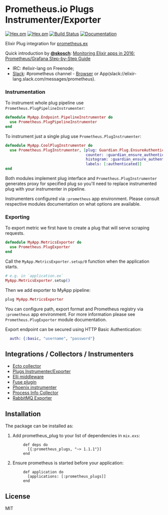# Prometheus.io Plugs Instrumenter/Exporter
[![Hex.pm](https://img.shields.io/hexpm/v/prometheus_plugs.svg?maxAge=2592000?style=plastic)](https://hex.pm/packages/prometheus_plugs)
[![Hex.pm](https://img.shields.io/hexpm/dt/prometheus_plugs.svg?maxAge=2592000)](https://hex.pm/packages/prometheus_plugs)
[![Build Status](https://travis-ci.org/deadtrickster/prometheus-plugs.svg?branch=master)](https://travis-ci.org/deadtrickster/prometheus-plugs)  [![Documentation](https://img.shields.io/badge/documentation-on%20hexdocs-green.svg)](https://hexdocs.pm/prometheus_plugs/)

Elixir Plug integration for [prometheus.ex](https://github.com/deadtrickster/prometheus.ex)

Quick introduction by [**@skosch**](https://github.com/skosch): [Monitoring Elixir apps in 2016: Prometheus/Grafana Step-by-Step Guide](https://aldusleaf.org/2016-09-30-monitoring-elixir-apps-in-2016-prometheus-and-grafana.html)

 - IRC: #elixir-lang on Freenode;
 - [Slack](https://elixir-slackin.herokuapp.com/): #prometheus channel - [Browser](https://elixir-lang.slack.com/messages/prometheus) or App(slack://elixir-lang.slack.com/messages/prometheus).

### Instrumentation

To instrument whole plug pipeline use `Prometheus.PlugPipelineInstrumenter`:

```elixir
defmodule MyApp.Endpoint.PipelineInstrumenter do
  use Prometheus.PlugPipelineInstrumenter
end
```

To instrument just a single plug use `Prometheus.PlugInstrumenter`:

```elixir
defmodule MyApp.CoolPlugInstrumenter do
  use Prometheus.PlugInstrumenter, [plug: Guardian.Plug.EnsureAuthenticated,
                                    counter: :guardian_ensure_authenticated_total,
                                    histogram: :guardian_ensure_authenticated_duration_microseconds,
                                    labels: [:authenticated]]
end
```

Both modules implement plug interface and `Prometheus.PlugInstrumenter` generates proxy for specified plug so you'll need to replace instrumented plug with your instrumenter in pipeline.

Instrumenters configured via `:prometheus` app environment. Please consult respective modules documentation on
what options are available.

### Exporting

To export metric we first have to create a plug that will serve scraping requests.

```elixir
defmodule MyApp.MetricsExporter do
  use Prometheus.PlugExporter
end
```

Call the `MyApp.MetricsExporter.setup/0` function when the application starts.

```elixir
# e.g. in `application.ex`
MyApp.MetricsExporter.setup()
```

Then we add exporter to MyApp pipeline:

```elixir
plug MyApp.MetricsExporter
```

You can configure path, export format and Prometheus registry via `:prometheus` app environment.
For more information please see `Prometheus.PlugExporter` module documentation.

Export endpoint can be secured using HTTP Basic Authentication:

```elixir
  auth: {:basic, "username", "password"}
```

## Integrations / Collectors / Instrumenters
 - [Ecto collector](https://github.com/deadtrickster/prometheus-ecto)
 - [Plugs Instrumenter/Exporter](https://github.com/deadtrickster/prometheus-plugs)
 - [Elli middleware](https://github.com/elli-lib/elli_prometheus)
 - [Fuse plugin](https://github.com/jlouis/fuse#fuse_stats_prometheus)
 - [Phoenix instrumenter](https://github.com/deadtrickster/prometheus-phoenix)
 - [Process Info Collector](https://github.com/deadtrickster/prometheus_process_collector.erl)
 - [RabbitMQ Exporter](https://github.com/deadtrickster/prometheus_rabbitmq_exporter)

## Installation

The package can be installed as:

  1. Add prometheus_plug to your list of dependencies in `mix.exs`:
```
        def deps do
          [{:prometheus_plugs, "~> 1.1.1"}]
        end
```

  2. Ensure prometheus is started before your application:
```
        def application do
          [applications: [:prometheus_plugs]]
        end
```

## License

MIT
